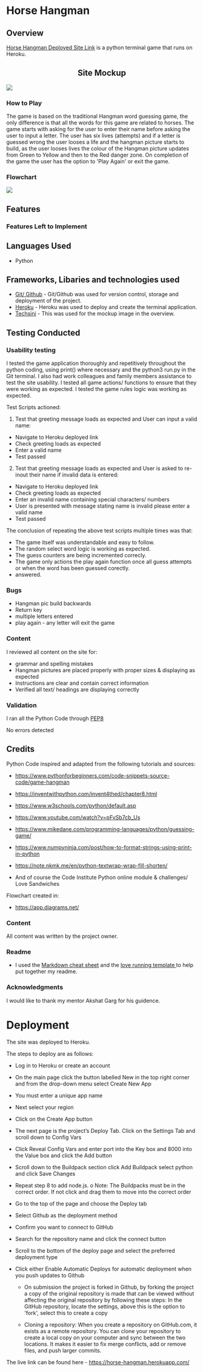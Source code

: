 # Horse Hangman

## Overview

[Horse Hangman Deployed Site Link](https://horse-hangman.herokuapp.com/) is a python terminal game that runs on Heroku.

<div><center><h2>
Site Mockup
</h2></center></div>

<img src=images/Mockup.JPG>

### How to Play
The game is based on the traditional Hangman word guessing game, the only difference is that all the words for this game are related to horses. The game starts with asking for the user to enter their name before asking the user to input a letter. The user has six lives (attempts) and if a letter is guessed wrong the user looses a life and the hangman picture starts to build, as the user looses lives the colour of the Hangman picture updates from Green to Yellow and then to the Red danger zone. On completion of the game the user has the option to 'Play Again' or exit the game.

### Flowchart

<img src=images/flowchart.JPG>


## Features 


### Features Left to Implement
       

## Languages Used
- Python


## Frameworks, Libaries and technologies used

- [Git/ Github](https://github.com/) - Git/Github was used for version control, storage and deployment of the project.
- [Heroku](https://www.heroku.com/) - Heroku was used to deploy and create the terminal application.
- [Techsini](https://techsini.com/multi-mockup) - This was used for the mockup image in the overview.


## Testing Conducted 

### Usability testing 

I tested the game application thoroughly and repetitively throughout the python coding, using print() where necessary and the python3 run.py in the Git terminal. 
I also had work colleagues and family members assistance to test the site usability. 
I tested all game actions/ functions to ensure that they were working as expected.
I tested the game rules logic was working as expected.

Test Scripts actioned:

1. Test that greeting message loads as expected and User can input a valid name:

- Navigate to Heroku deployed link
- Check greeting loads as expected
- Enter a valid name 
- Test passed 

2. Test that greeting message loads as expected and User is asked to re-inout their name if invalid data is entered:

- Navigate to Heroku deployed link
- Check greeting loads as expected
- Enter an invalid name containing special characters/ numbers
- User is presented with message stating name is invalid please enter a valid name
- Test passed 

The conclusion of repeating the above test scripts multiple times was that:

- The game itself was understandable and easy to follow.
- The random select word logic is working as expected.
- The guess counters are being incremented correcly.
- The game only actions the play again function once all guess attempts or when the word has been guessed corectly.
- answered.


### Bugs

- Hangman pic build backwards
- Return key
- multiple letters entered
- play again - any letter will exit the game 

### Content 

I reviewed all content on the site for:
- grammar and spelling mistakes
- Hangman pictures are placed properly with proper sizes & displaying as expected
- Instructions are clear and contain correct information
- Verified all text/ headings are displaying correctly



### Validation

I ran all the Python Code through [PEP8](http://pep8online.com/)

No errors detected

## Credits

Python Code inspired and adapted from the following tutorials and sources:

- https://www.pythonforbeginners.com/code-snippets-source-code/game-hangman

- https://inventwithpython.com/invent4thed/chapter8.html

- https://www.w3schools.com/python/default.asp

- https://www.youtube.com/watch?v=pFvSb7cb_Us

- https://www.mikedane.com/programming-languages/python/guessing-game/

- https://www.numpyninja.com/post/how-to-format-strings-using-print-in-python

- https://note.nkmk.me/en/python-textwrap-wrap-fill-shorten/

- And of course the Code Institute Python online module & challenges/ Love Sandwiches

Flowchart created in:

- https://app.diagrams.net/


### Content

All content was written by the project owner.


### Readme 

- I used the 
[Markdown cheat sheet](https://github.com/tchapi/markdown-cheatsheet/blob/master/README.md) and the [love running template ](https://github.com/Code-Institute-Solutions/readme-template )to help put together my readme.

### Acknowledgments

I would like to thank my mentor Akshat Garg for his guidence.


# Deployment

The site was deployed to Heroku. 

The steps to deploy are as follows: 

- Log in to Heroku or create an account
- On the main page click the button labelled New in the top right corner and from the drop-down menu select Create New App
- You must enter a unique app name
- Next select your region
- Click on the Create App button
- The next page is the project’s Deploy Tab. Click on the Settings Tab and scroll down to Config Vars
- Click Reveal Config Vars and enter port into the Key box and 8000 into the Value box and click the Add button
- Scroll down to the Buildpack section click Add Buildpack select python and click Save Changes
- Repeat step 8 to add node.js. o Note: The Buildpacks must be in the correct order. If not click and drag them to move into the correct order
- Go to the top of the page and choose the Deploy tab
- Select Github as the deployment method
- Confirm you want to connect to GitHub
- Search for the repository name and click the connect button
- Scroll to the bottom of the deploy page and select the preferred deployment type
- Click either Enable Automatic Deploys for automatic deployment when you push updates to Github

  - On submission the project is forked in Github, by forking the project a copy of the original repository is made that can be viewed without affecting the original repository by following these steps: In the GitHub repository, locate the settings, above this is the option to 'fork', select this to create a copy

  - Cloning a repository: When you create a repository on GitHub.com, it exists as a remote repository. You can clone your repository to create a local copy on your computer and sync between the two locations. It makes it easier to fix merge conflicts, add or remove files, and push larger commits. 

The live link can be found here - https://horse-hangman.herokuapp.com/ 